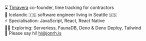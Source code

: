 ⌛️ [Tímavera](https://timavera.com) co-founder, time tracking for contractors  
🏡 Icelandic 🇮🇸 software engineer living in Seattle 🇺🇸  
⚡️ Specialisation: JavaScript, React, React Native  
👩‍💻 Exploring: Serverless, FaunaDB, Deno & Deno Deploy, Tailwind  
👋 Please say hi! [hi@jonrh.is](mailto:hi@jonrh.is)  
